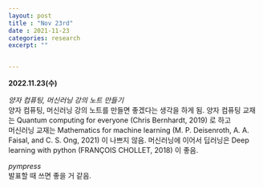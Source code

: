 ```yaml
---
layout: post
title : "Nov 23rd"
date : 2021-11-23
categories: research
excerpt: ""


---
```

 

**2022.11.23(수)**



*양자 컴퓨팅, 머신러닝 강의 노트 만들기*  
양자 컴퓨팅, 머신러닝 강의 노트를 만들면 좋겠다는 생각을 하게 됨.
양자 컴퓨팅 교재는 Quantum computing for everyone (Chris Bernhardt, 2019) 로 하고  
머신러닝 교재는  Mathematics for machine learning (M. P. Deisenroth, A. A. Faisal, and C. S. Ong, 2021) 이 나쁘지 않음. 
머신러닝에 이어서 딥러닝은 Deep learning with python (FRANÇOIS CHOLLET, 2018) 이 좋음.


*pympress*  
발표할 때 쓰면 좋을 거 같음. 